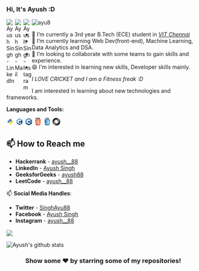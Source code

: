 ### Hi, It's Ayush :D
<a href="https://www.linkedin.com/in/ayush-singh-3395111a6/">
  <img align="left" alt="Ayush Singh - LinkedIn" width="22px" src="https://cdn.jsdelivr.net/npm/simple-icons@v3/icons/linkedin.svg"/>
</a>
<a href="mailto:singhayush873@gmail.com">
  <img align="left" alt="Ayush Singh - Mail" width="22px" src="https://img.icons8.com/ios-glyphs/30/000000/new-post.png"/>
</a>
<a href="https://www.instagram.com/ayush__88">
  <img align="left" alt="Ayush Singh - Instagram" width="22px" src="https://cdn.jsdelivr.net/npm/simple-icons@3.13.0/icons/instagram.svg"/>
</a>

<img src="https://komarev.com/ghpvc/?username=ayu8" alt="ayu8"/>

- 🔭 I’m currently a 3rd year B.Tech (ECE) student in [_VIT Chennai_](http://chennai.vit.ac.in/)
- 🌱 I’m currently learning Web Dev(front-end), Machine Learning, Data Analytics and DSA.
- 👯 I’m looking to collaborate with some teams to gain skills and experience.
- 😄 I'm interested in learning new skills, Developer skills mainly.

_I LOVE CRICKET and I am a Fitness freak :D_

I am interested in learning about new technologies and frameworks.

**Languages and Tools:**  

<code><img height="20" src="https://raw.githubusercontent.com/github/explore/80688e429a7d4ef2fca1e82350fe8e3517d3494d/topics/python/python.png"></code>
<code><img height="20" src="https://raw.githubusercontent.com/github/explore/80688e429a7d4ef2fca1e82350fe8e3517d3494d/topics/c/c.png"></code>
<code><img height="20" src="https://raw.githubusercontent.com/github/explore/80688e429a7d4ef2fca1e82350fe8e3517d3494d/topics/cpp/cpp.png"></code>
<code><img height="20" src="https://raw.githubusercontent.com/github/explore/80688e429a7d4ef2fca1e82350fe8e3517d3494d/topics/html/html.png"></code>
<code><img height="20" src="https://raw.githubusercontent.com/github/explore/80688e429a7d4ef2fca1e82350fe8e3517d3494d/topics/css/css.png"></code>
<code><img height="20" src="https://raw.githubusercontent.com/github/explore/80688e429a7d4ef2fca1e82350fe8e3517d3494d/topics/json/json.png"></code>

## 📫 How to Reach me

- **Hackerrank** - [ayush__88](https://www.hackerrank.com/ayush__88)
- **LinkedIn** - [Ayush Singh](https://www.linkedin.com/in/ayush-singh-3395111a6/)
- **GeeksforGeeks** - [ayush88](https://auth.geeksforgeeks.org/user/ayush_88/practice/)
- **LeetCode** - [ayush__88](https://leetcode.com/ayush__88/)


 📫 **Social Media Handles**:
- **Twitter** - [SinghAyu88](https://twitter.com/SinghAyu88)
- **Facebook** - [Ayush Singh](https://www.facebook.com/mr.ayush8/)
- **Instagram** - [ayush__88](https://www.instagram.com/ayush__88)


<div align="left">
<a href="https://github.com/ayu8">
  <img align="center" src="https://github-readme-stats.vercel.app/api/top-langs/?username=ayu8&theme=dark&hide_langs_below=1" />
</a>
</div>



 
 ![Ayush's github stats](https://github-readme-stats.vercel.app/api?username=ayu8&show_icons=true&title_color=00ff41&icon_color=82eefd&text_color=afafaf&bg_color=151515)
  


<div align="center">

### Show some ❤️ by starring some of my repositories!

</div>

